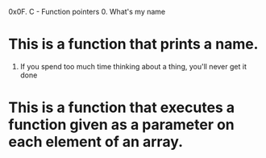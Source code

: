 0x0F. C - Function pointers
0. What's my name
# This is a function that prints a name.
1. If you spend too much time thinking about a thing, you'll never get it done
# This is a function that executes a function given as a parameter on each element of an array.
